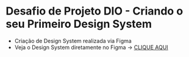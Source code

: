 # Desafio de Projeto DIO - Criando o seu Primeiro Design System
- Criação de Design System realizada via Figma
- Veja o Design System diretamente no Figma -> [CLIQUE AQUI](https://www.figma.com/file/q2T19pLSfcg2RM7wzvJZhC/Design-System?type=design&node-id=0%3A1&mode=design&t=jQq4k3OFweMtskeF-1)

